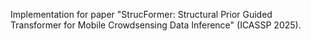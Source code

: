 Implementation for paper "StrucFormer: Structural Prior Guided Transformer for Mobile Crowdsensing Data Inference" (ICASSP 2025).
